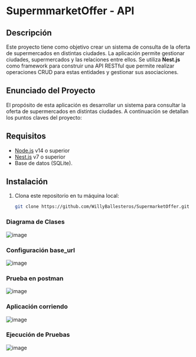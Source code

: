 # SupermmarketOffer - API

## Descripción

Este proyecto tiene como objetivo crear un sistema de consulta de la oferta de supermercados en distintas ciudades. La aplicación permite gestionar ciudades, supermercados y las relaciones entre ellos. Se utiliza **Nest.js** como framework para construir una API RESTful que permite realizar operaciones CRUD para estas entidades y gestionar sus asociaciones.

## Enunciado del Proyecto

El propósito de esta aplicación es desarrollar un sistema para consultar la oferta de supermercados en distintas ciudades. A continuación se detallan los puntos claves del proyecto:

## Requisitos

- [Node.js](https://nodejs.org/) v14 o superior
- [Nest.js](https://nestjs.com/) v7 o superior
- Base de datos (SQLite).

## Instalación

1. Clona este repositorio en tu máquina local:

   ```bash
   git clone https://github.com/WillyBallesteros/SupermarketOffer.git

### Diagrama de Clases
![image](https://github.com/user-attachments/assets/c8ba23bb-400b-4f6e-a925-9875fca90ab5)

### Configuración base_url
![image](https://github.com/user-attachments/assets/8d7333ab-45cd-4a10-9018-c5322461c969)

### Prueba en postman
![image](https://github.com/user-attachments/assets/123fd3f9-b74b-4add-9ebf-924826fd68ad)

### Aplicación corriendo
![image](https://github.com/user-attachments/assets/26152076-87a4-4380-8720-356ed3139569)

### Ejecución de Pruebas
![image](https://github.com/user-attachments/assets/536c3c03-e92d-49b5-aa3e-d4799ee21f5d)


